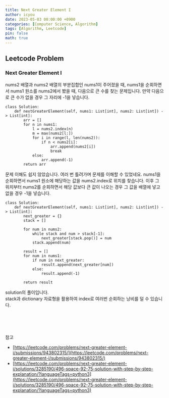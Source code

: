 ```yaml
---
title: Next Greater Element I
author: icyou
date: 2023-05-03 00:00:00 +0900
categories: [Computer Science, Algorithm]
tags: [Algorithm, Leetcode]
pin: false
math: true
---
```


## Leetcode Problem

### Next Greater Element I
nums2 배열과 nums2 배열의 부분집합인 nums1이 주어졌을 때, nums1을 순회하면서 nums1 원소를 nums2에서 봤을 때, 다음으로 큰 수를 찾는 문제입니다. 만약 다음으로 큰 수가 없을 경우 그 자리에 -1을 넣습니다.

```
class Solution:
    def nextGreaterElement(self, nums1: List[int], nums2: List[int]) -> List[int]:
        arr = []
        for n in nums1:
            l = nums2.index(n)
            m = max(nums2[l:])
            for i in range(l, len(nums2)):
                if n < nums2[i]:
                    arr.append(nums2[i])
                    break
            else:
                arr.append(-1)
        return arr
```
문제 이해도 쉽지 않았습니다. 여러 번 틀려가며 문제를 이해할 수 있었네요. 
nums1을 순회하면서 nums1 원소에 해당하는 값을 nums2.index로 위치를 찾습니다. 이후 그 위치부터 nums2를 순회하면서 해당 값보다 큰 값이 나오는 경우 그 값을 배열에 넣고 없을 경우 -1을 넣습니다.  

```
class Solution:
    def nextGreaterElement(self, nums1: List[int], nums2: List[int]) -> List[int]:
        next_greater = {}
        stack = []
        
        for num in nums2:
            while stack and num > stack[-1]:
                next_greater[stack.pop()] = num
            stack.append(num)
        
        result = []
        for num in nums1:
            if num in next_greater:
                result.append(next_greater[num])
            else:
                result.append(-1)
        
        return result
```
solution의 풀이입니다.  
stack과 dictionary 자료형을 활용하여 index로 여러번 순회하는 낭비를 덜 수 있습니다.






<br/><br/><br/><br/>
참고 
- [https://leetcode.com/problems/next-greater-element-i/submissions/943802315/](https://leetcode.com/problems/next-greater-element-i/submissions/943802315/)
- [https://leetcode.com/problems/next-greater-element-i/solutions/3285190/496-space-92-75-solution-with-step-by-step-explanation/?languageTags=python3](https://leetcode.com/problems/next-greater-element-i/solutions/3285190/496-space-92-75-solution-with-step-by-step-explanation/?languageTags=python3)